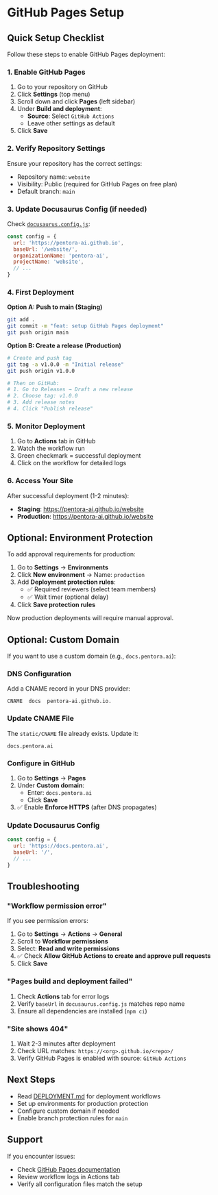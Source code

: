 # GitHub Pages Setup

## Quick Setup Checklist

Follow these steps to enable GitHub Pages deployment:

### 1. Enable GitHub Pages

1. Go to your repository on GitHub
2. Click **Settings** (top menu)
3. Scroll down and click **Pages** (left sidebar)
4. Under **Build and deployment**:
   - **Source**: Select `GitHub Actions`
   - Leave other settings as default
5. Click **Save**

### 2. Verify Repository Settings

Ensure your repository has the correct settings:

- Repository name: `website`
- Visibility: Public (required for GitHub Pages on free plan)
- Default branch: `main`

### 3. Update Docusaurus Config (if needed)

Check [`docusaurus.config.js`](../docusaurus.config.js):

```js
const config = {
  url: 'https://pentora-ai.github.io',
  baseUrl: '/website/',
  organizationName: 'pentora-ai',
  projectName: 'website',
  // ...
}
```

### 4. First Deployment

**Option A: Push to main (Staging)**

```bash
git add .
git commit -m "feat: setup GitHub Pages deployment"
git push origin main
```

**Option B: Create a release (Production)**

```bash
# Create and push tag
git tag -a v1.0.0 -m "Initial release"
git push origin v1.0.0

# Then on GitHub:
# 1. Go to Releases → Draft a new release
# 2. Choose tag: v1.0.0
# 3. Add release notes
# 4. Click "Publish release"
```

### 5. Monitor Deployment

1. Go to **Actions** tab in GitHub
2. Watch the workflow run
3. Green checkmark = successful deployment
4. Click on the workflow for detailed logs

### 6. Access Your Site

After successful deployment (1-2 minutes):

- **Staging**: https://pentora-ai.github.io/website
- **Production**: https://pentora-ai.github.io/website

## Optional: Environment Protection

To add approval requirements for production:

1. Go to **Settings** → **Environments**
2. Click **New environment** → Name: `production`
3. Add **Deployment protection rules**:
   - ✅ Required reviewers (select team members)
   - ✅ Wait timer (optional delay)
4. Click **Save protection rules**

Now production deployments will require manual approval.

## Optional: Custom Domain

If you want to use a custom domain (e.g., `docs.pentora.ai`):

### DNS Configuration

Add a CNAME record in your DNS provider:

```
CNAME  docs  pentora-ai.github.io.
```

### Update CNAME File

The `static/CNAME` file already exists. Update it:

```
docs.pentora.ai
```

### Configure in GitHub

1. Go to **Settings** → **Pages**
2. Under **Custom domain**:
   - Enter: `docs.pentora.ai`
   - Click **Save**
3. ✅ Enable **Enforce HTTPS** (after DNS propagates)

### Update Docusaurus Config

```js
const config = {
  url: 'https://docs.pentora.ai',
  baseUrl: '/',
  // ...
}
```

## Troubleshooting

### "Workflow permission error"

If you see permission errors:

1. Go to **Settings** → **Actions** → **General**
2. Scroll to **Workflow permissions**
3. Select: **Read and write permissions**
4. ✅ Check **Allow GitHub Actions to create and approve pull requests**
5. Click **Save**

### "Pages build and deployment failed"

1. Check **Actions** tab for error logs
2. Verify `baseUrl` in `docusaurus.config.js` matches repo name
3. Ensure all dependencies are installed (`npm ci`)

### "Site shows 404"

1. Wait 2-3 minutes after deployment
2. Check URL matches: `https://<org>.github.io/<repo>/`
3. Verify GitHub Pages is enabled with source: `GitHub Actions`

## Next Steps

- Read [DEPLOYMENT.md](./DEPLOYMENT.md) for deployment workflows
- Set up environments for production protection
- Configure custom domain if needed
- Enable branch protection rules for `main`

## Support

If you encounter issues:

- Check [GitHub Pages documentation](https://docs.github.com/en/pages)
- Review workflow logs in Actions tab
- Verify all configuration files match the setup
